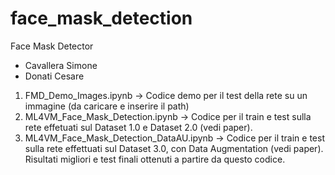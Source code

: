 # face_mask_detection
Face Mask Detector
- Cavallera Simone
- Donati Cesare

1) FMD_Demo_Images.ipynb -> 
    Codice demo per il test della rete su un immagine 
    (da caricare e inserire il path)
2) ML4VM_Face_Mask_Detection.ipynb ->
    Codice per il train e test sulla rete effetuati
    sul Dataset 1.0 e Dataset 2.0 (vedi paper).
3) ML4VM_Face_Mask_Detection_DataAU.ipynb -> 
    Codice per il train e test sulla rete
    effettuati sul Dataset 3.0, con Data Augmentation (vedi paper).
    Risultati migliori e test finali ottenuti a partire 
    da questo codice.
